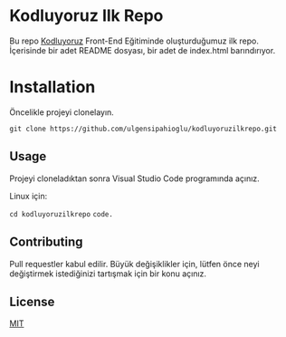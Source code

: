 # Kodluyoruz Ilk Repo


Bu repo [Kodluyoruz](https://www.kodluyoruz.org/) Front-End Eğitiminde oluşturduğumuz ilk repo. İçerisinde bir adet README dosyası, bir adet de index.html barındırıyor.


# Installation


Öncelikle projeyi clonelayın.


`git clone https://github.com/ulgensipahioglu/kodluyoruzilkrepo.git`


## Usage


Projeyi cloneladıktan sonra Visual Studio Code programında açınız.

Linux için:

`cd kodluyoruzilkrepo`
`code.`

## Contributing


Pull requestler kabul edilir. Büyük değişiklikler için, lütfen önce neyi değiştirmek istediğinizi tartışmak için bir konu açınız.

## License

[MIT](https://choosealicense.com/licenses/mit/)


